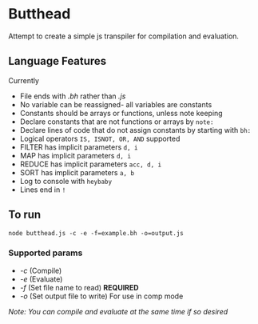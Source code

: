 # Butthead

Attempt to create a simple js transpiler for compilation and evaluation.

## Language Features

Currently

* File ends with _.bh_ rather than _.js_
* No variable can be reassigned- all variables are constants
* Constants should be arrays or functions, unless note keeping
* Declare constants that are not functions or arrays by `note:`
* Declare lines of code that do not assign constants by starting with `bh:`
* Logical operators `IS, ISNOT, OR, AND` supported
* FILTER has implicit parameters `d, i`
* MAP has implicit parameters `d, i`
* REDUCE has implicit parameters `acc, d, i`
* SORT has implicit parameters `a, b`
* Log to console with `heybaby`
* Lines end in `!`

## To run

```
node butthead.js -c -e -f=example.bh -o=output.js
```

### Supported params

* _-c_ (Compile)
* _-e_ (Evaluate)
* _-f_ (Set file name to read) __REQUIRED__
* _-o_ (Set output file to write) For use in comp mode

_Note: You can compile and evaluate at the same time if so desired_
